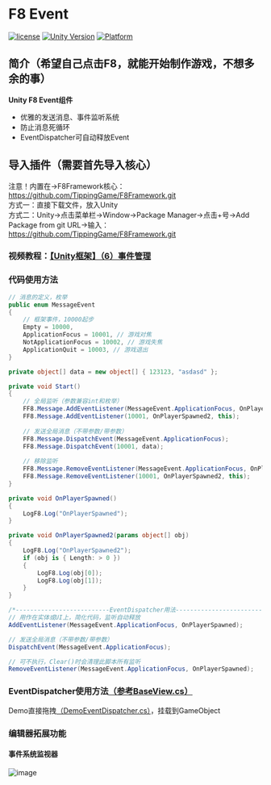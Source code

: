 # F8 Event

[![license](http://img.shields.io/badge/license-MIT-green.svg)](https://opensource.org/licenses/MIT) 
[![Unity Version](https://img.shields.io/badge/unity-2021|2022|2023|6000-blue)](https://unity.com) 
[![Platform](https://img.shields.io/badge/platform-Win%20%7C%20Android%20%7C%20iOS%20%7C%20Mac%20%7C%20Linux%20%7C%20WebGL-orange)]() 

## 简介（希望自己点击F8，就能开始制作游戏，不想多余的事）
**Unity F8 Event组件**  
* 优雅的发送消息、事件监听系统
* 防止消息死循环
* EventDispatcher可自动释放Event

## 导入插件（需要首先导入核心）
注意！内置在->F8Framework核心：https://github.com/TippingGame/F8Framework.git  
方式一：直接下载文件，放入Unity  
方式二：Unity->点击菜单栏->Window->Package Manager->点击+号->Add Package from git URL->输入：https://github.com/TippingGame/F8Framework.git  

### 视频教程：[【Unity框架】（6）事件管理](https://www.bilibili.com/video/BV17YmGYdESx)

### 代码使用方法
```C#
// 消息的定义，枚举
public enum MessageEvent
{
    // 框架事件，10000起步
    Empty = 10000,
    ApplicationFocus = 10001, // 游戏对焦
    NotApplicationFocus = 10002, // 游戏失焦
    ApplicationQuit = 10003, // 游戏退出
}

private object[] data = new object[] { 123123, "asdasd" };

private void Start()
{
    // 全局监听（参数兼容int和枚举）
    FF8.Message.AddEventListener(MessageEvent.ApplicationFocus, OnPlayerSpawned, this);
    FF8.Message.AddEventListener(10001, OnPlayerSpawned2, this);
    
    // 发送全局消息（不带参数/带参数）
    FF8.Message.DispatchEvent(MessageEvent.ApplicationFocus);
    FF8.Message.DispatchEvent(10001, data);
    
    // 移除监听
    FF8.Message.RemoveEventListener(MessageEvent.ApplicationFocus, OnPlayerSpawned, this);
    FF8.Message.RemoveEventListener(10001, OnPlayerSpawned2, this);
}

private void OnPlayerSpawned()
{
    LogF8.Log("OnPlayerSpawned");
}

private void OnPlayerSpawned2(params object[] obj)
{
    LogF8.Log("OnPlayerSpawned2");
    if (obj is { Length: > 0 })
    {
        LogF8.Log(obj[0]);
        LogF8.Log(obj[1]);
    }
}

/*--------------------------EventDispatcher用法--------------------------*/
// 用作在实体或UI上，简化代码，监听自动释放
AddEventListener(MessageEvent.ApplicationFocus, OnPlayerSpawned);

// 发送全局消息（不带参数/带参数）
DispatchEvent(MessageEvent.ApplicationFocus);

// 可不执行，Clear()时会清理此脚本所有监听
RemoveEventListener(MessageEvent.ApplicationFocus, OnPlayerSpawned);
```

### EventDispatcher使用方法[（参考BaseView.cs）](https://github.com/TippingGame/F8Framework/blob/main/Runtime/UI/Base/BaseView.cs)
Demo直接拖拽[（DemoEventDispatcher.cs）](https://github.com/TippingGame/F8Framework/blob/main/Tests/Event/DemoEventDispatcher.cs)，挂载到GameObject  

### 编辑器拓展功能
#### 事件系统监视器
![image](https://tippinggame-1257018413.cos.ap-guangzhou.myqcloud.com/TippingGame/Event/ui_1759047457821.png)